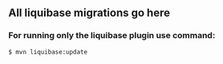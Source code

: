 ## All liquibase migrations go here

### For running only the liquibase plugin use command:
	$ mvn liquibase:update

